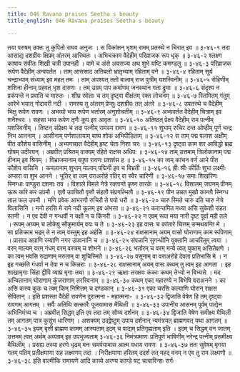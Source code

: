 ```yaml
---
title: 046 Ravana praises Seetha s beauty
title_english: 046 Ravana praises Seetha s beauty

---
```

<div class="audioEmbed"  caption="श्रीराम-हरिसीताराममूर्ति-घनपाठिभ्यां वचनम्" src="https://archive.org/download/Ramayana-recitation-Sriram-harisItArAmamUrti-Ghanapaati-v2/Kanda_3/Kanda_3_ARK-046-Thapasvi_Roopena_Ravana_Agamanam.mp3"></div>
तया परुषम् उक्तः तु कुपितो राघव अनुजः ।  
स विकांक्षन् भृशम् रामम् प्रतस्थे न चिरात् इव ॥ ३-४६-१  
तदा आसाद्य दशग्रीवः क्षिप्रम् अंतरम् आस्थितः ।  
अभिचक्राम वैदेहीम् परिव्राजक रूप धृक् ॥ ३-४६-२  
श्लक्ष्ण काषाय संवीतः शिखी चत्री उपानही ।  
वामे च अंसे अवसज्य अथ शुभे यष्टि कमण्डलू ॥ ३-४६-३  
परिव्राजक रूपेण वैदेहीम् अन्ववर्तत ।  
ताम् आससाद अतिबलो भ्रातृभ्याम् रहिताम् वने ॥ ३-४६-४  
रहिताम् सूर्य चन्द्राभ्याम् संध्याम् इव महत् तमः ।  
ताम् अपश्यत् ततो बालाम् राज पुत्रीम् यशस्विनीम् ॥ ३-४६-५  
रोहिणीम् शशिना हीनाम् ग्रहवत् भृश दारुणः ।  
तम् उग्रम् पाप कर्माणम् जनस्थान गता द्रुमाः ॥ ३-४६-६  
संदृश्य न प्रकंपन्ते न प्रवाति च मारुतः ।  
शीघ्र स्रोताः च तम् दृष्ट्वा वीक्षंतम् रक्त लोचनम् ॥ ३-४६-७  
स्तिमितम् गंतुम् आरेभे भयात् गोदावरी नदी ।  
रामस्य तु अंतरम् प्रेप्सुः दशग्रीवः तत् अंतरे ॥ ३-४६-८  
उपतस्थे च वैदेहीम् भिक्षु रूपेण रावणः ।  
अभव्यो भव्य रूपेण भर्तारम् अनुशोचतीम् ॥ ३-४६-९  
अभ्यवर्तत वैदेहीम् चित्राम् इव शनैश्चरः ।  
सहसा भव्य रूपेण तृणैः कूप इव आवृतः ॥ ३-४६-१०  
अतिष्ठत् प्रेक्ष्य वैदेहीम् राम पत्नीम् यशस्विनीम् ।  
तिष्टन् संप्रेक्ष्य च तदा पत्नीम् रामस्य रावण ॥ ३-४६-११  
शुभाम् रुचिर दन्त ओष्ठीम् पूर्ण चन्द्र निभ आननाम् ।  
आसीनाम् पर्णशालायाम् बाष्प शोक अभिपीडिताम् ॥ ३-४६-१२  
स ताम् पद्म पलाश अक्षीम् पीत कौशेय वासिनीम् ।  
अभ्यगच्छत वैदेहीम् हृष्ट चेता निशा चरः ॥ ३-४६-१३  
दृष्ट्वा काम शर आविद्धो ब्रह्म घोषम् उदीरयन् ।  
अब्रवीत् प्रश्रितम् वाक्यम् रहिते राक्षस अधिपः ॥ ३-४६-१४  
ताम् उत्तमाम् त्रिलोकानाम् पद्म हीनाम् इव श्रियम् ।  
विभ्राजमानाम् वपुषा रावणः प्रशशंस ह ॥ ३-४६-१५  
का त्वम् कांचन वर्ण आभे पीत कौशेय वासिनि ।  
कमलानाम् शुभाम् मालाम् पद्मिनी इव च बिभ्रती ॥ ३-४६-१६  
ह्रीः श्रीः कीर्तिः शुभा लक्ष्मीः अप्सरा वा शुभ आनने ।  
भूतिर् वा त्वम् वराअरोहे रतिर् वा स्वैर चारिणी ॥ ३-४६-१७  
समाः शिखरिणः स्निग्धाः पाण्डुरा दशनाः तव ।  
विशाले विमले नेत्रे रक्तान्ते कृष्ण तारके ॥ ३-४६-१८  
विशालम् जघनम् पीनम् ऊरू करि कर उपमौ ।  
एतौ उपचितौ वृत्तौ संहतौ संप्रगल्भितौ ॥ ३-४६-१९  
पीन उन्नत मुखौ कान्तौ स्निग्ध ताल फल उपमौ ।  
मणि प्रवेक आभरणौ रुचिरौ ते पयो धरौ ॥ ३-४६-२०  
चारु स्मिते चारु दति चारु नेत्रे विलासिनि ।  
मनो हरसि मे रामे नदी कूलम् इव अंभसा ॥ ३-४६-२१  
करान्तमित मध्या असि सुकेशी संहत स्तनी ।  
न एव देवी न गन्धर्वी न यक्षी न च किंनरी ॥ ३-४६-२२  
न एवम् रूपा मया नारी दृष्ट पूर्वा मही तले ।  
रूपम् अग्र्यम् च लोकेषु सौकुमार्यम् वयः च ते ॥ ३-४६-२३  
इह वासः च कांतारे चित्तम् उन्मथयन्ति मे ।  
सा प्रतिक्राम भद्रम् ते न त्वम् वस्तुम् इह अर्हसि ॥ ३-४६-२४  
राक्षसानाम् अयम् वासो घोराणाम् काम रूपिणाम् ।  
प्रासाद अग्राणि रम्याणि नगर उपवनानि च ॥ ३-४६-२५  
संपन्नानि सुगन्धीनि युक्तानि आचरितुम् त्वया ।  
वरम् माल्यम् वरम् गंधम् वरम् वस्त्रम् च शोभने ॥ ३-४६-२६  
भर्तारम् च वरम् मन्ये त्वत् युक्तम् असितेक्षणे ।  
का त्वम् भवसि रुद्राणाम् मरुताम् वा शुचिस्मिते ॥ ३-४६-२७  
वसूनाम् वा वराअरोहे देवता प्रतिभासि मे ।  
न इह गच्छंति गंधर्वा न देवा न च किन्नराः ॥ ३-४६-२८  
राक्षसानाम् अयम् वासः कथम् तु त्वम् इह आगता ।  
इह शाखामृगाः सिंहा द्वीपि व्याघ्र मृगाः तथा ॥ ३-४६-२९  
ऋक्षाः तरक्षवः कंकाः कथम् तेभ्यो न बिभ्यसे ।  
मद अन्वितानाम् घोराणाम् कुंजराणाम् तरस्विनाम् ॥ ३-४६-३०  
कथम् एका महारण्ये न बिभेषि वराअनने ।  
का असि कस्य कुतः च त्वम् किम् निमित्तम् च दण्डकान् ॥ ३-४६-३१  
एका चरसि कल्याणि घोरान् राक्षस सेवितान् ।  
इति प्रशस्ता वैदेही रावणेन दुरात्मना - महात्मना- ॥ ३-४६-३२  
द्विजाति वेषेण हि तम् दृष्ट्वा रावणम् आगतम् ।  
सर्वैः अतिथि सत्कारैः पूजयामास मैथिली ॥ ३-४६-३३  
उपानीय आसनम् पूर्वम् पाद्येन अभिनिमंत्र्य च ।  
अब्रवीत् सिद्धम् इति एव तदा तम् सौम्य दर्शनम् ॥ ३-४६-३४  
द्विजाति वेषेण समीक्ष्य मैथिली  
तम् आगतम् पात्र कुसुंभ धारिणम् ।  
अशक्यम् उद्द्वेष्टुम् उपाय दर्शनान्  
न्यमंत्रयत् ब्राह्मणवत् यथा आगतम् ॥ ३-४६-३५  
इयम् बृसी ब्राह्मण कामम् आस्यताम्  
इदम् च पाद्यम् प्रतिगृह्यताम् इति ।  
इदम् च सिद्धम् वन जातम् उत्तमम्  
त्वत् अर्थम् अव्यग्रम् इह उपभुज्यताम् ३-४६-३६  
निमंत्र्यमाणः प्रतिपूर्ण भाषिणीम्  
नरेन्द्र पत्नीम् प्रसमीक्ष्य मैथिलीम् ।  
प्रसह्य तस्या हरणे धृढम् मनः  
समर्पयामास आत्म वधाय रावणः ॥ ३-४६-३७  
ततः सुवेषम् मृगया गतम् पतिम्  
प्रतीक्षमाणा सह लक्ष्मणम् तदा ।  
निरीक्षमाणा हरितम् ददर्श तत्  
महद् वनम् न एव तु राम लक्ष्मणौ ॥ ३-४६-३८  
इति वाल्मीकि रामायणे आदि काव्ये अरण्य काण्डे षट् चत्वारिन्शः सर्गः